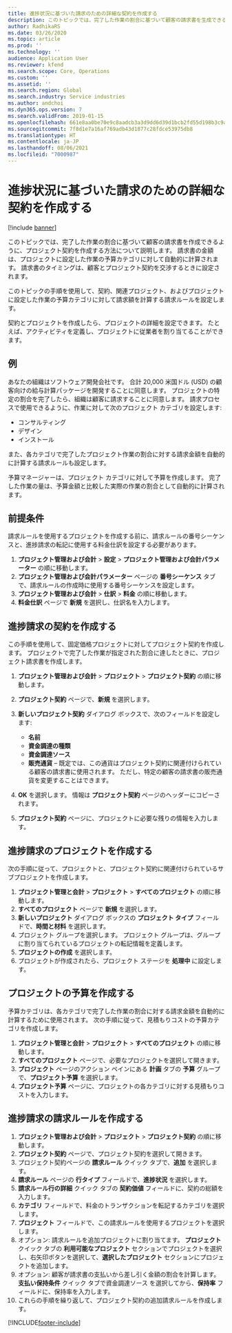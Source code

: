 ```yaml
---
title: 進捗状況に基づいた請求のための詳細な契約を作成する
description: このトピックでは、完了した作業の割合に基づいて顧客の請求書を生成できるように、プロジェクト契約を作成する方法について説明します。
author: RadhikaRS
ms.date: 03/26/2020
ms.topic: article
ms.prod: ''
ms.technology: ''
audience: Application User
ms.reviewer: kfend
ms.search.scope: Core, Operations
ms.custom: ''
ms.assetid: ''
ms.search.region: Global
ms.search.industry: Service industries
ms.author: andchoi
ms.dyn365.ops.version: 7
ms.search.validFrom: 2019-01-15
ms.openlocfilehash: 661e8aa0be70e9c8aadcb3a3d9dd6d39d1bcb2fd55d198b3c9af19fc2d0ae9d3
ms.sourcegitcommit: 7f8d1e7a16af769adb43d1877c28fdce53975db8
ms.translationtype: HT
ms.contentlocale: ja-JP
ms.lasthandoff: 08/06/2021
ms.locfileid: "7000987"
---
```

# <a name="create-advanced-contracts-for-billing-based-on-progress"></a>進捗状況に基づいた請求のための詳細な契約を作成する
[!include [banner](../includes/banner.md)]

このトピックでは、完了した作業の割合に基づいて顧客の請求書を作成できるように、プロジェクト契約を作成する方法について説明します。 請求書の金額は、プロジェクトに設定した作業の予算カテゴリに対して自動的に計算されます。 請求書のタイミングは、顧客とプロジェクト契約を交渉するときに設定されます。

このトピックの手順を使用して、契約、関連プロジェクト、およびプロジェクトに設定した作業の予算カテゴリに対して請求額を計算する請求ルールを設定します。

契約とプロジェクトを作成したら、プロジェクトの詳細を設定できます。 たとえば、アクティビティを定義し、プロジェクトに従業者を割り当てることができます。

## <a name="example"></a>例

あなたの組織はソフトウェア開発会社です。 合計 20,000 米国ドル (USD) の顧客向けの給与計算パッケージを開発することに同意します。 プロジェクトの特定の割合を完了したら、組織は顧客に請求することに同意します。 請求プロセスで使用できるように、作業に対して次のプロジェクト カテゴリを設定します:

- コンサルティング
- デザイン
- インストール

また、各カテゴリで完了したプロジェクト作業の割合に対する請求金額を自動的に計算する請求ルールも設定します。

予算マネージャーは、プロジェクト カテゴリに対して予算を作成します。 完了した作業の量は、予算金額と比較した実際の作業の割合として自動的に計算されます。

## <a name="prerequisites"></a>前提条件

請求ルールを使用するプロジェクトを作成する前に、請求ルールの番号シーケンスと、進捗請求の転記に使用する料金仕訳を設定する必要があります。

1. **プロジェクト管理および会計** \> **設定** \> **プロジェクト管理および会計パラメーター** の順に移動します。
2. **プロジェクト管理および会計パラメーター** ページの **番号シーケンス** タブで、請求ルールの作成時に使用する番号シーケンスを設定します。
3. **プロジェクト管理および会計** \> **仕訳** \> **料金** の順に移動します。
4. **料金仕訳** ページで **新規** を選択し、仕訳名を入力します。

## <a name="create-a-contract-for-progress-billings"></a>進捗請求の契約を作成する

この手順を使用して、固定価格プロジェクトに対してプロジェクト契約を作成します。 プロジェクトで完了した作業が指定された割合に達したときに、プロジェクト請求書を作成します。

1. **プロジェクト管理および会計** \> **プロジェクト** \> **プロジェクト契約** の順に移動します。
2. **プロジェクト契約** ページで、**新規** を選択します。
3. **新しいプロジェクト契約** ダイアログ ボックスで、次のフィールドを設定します:

    - **名前**
    - **資金調達の種類**
    - **資金調達ソース**
    - **販売通貨** – 既定では、この通貨はプロジェクト契約に関連付けられている顧客の請求書に使用されます。 ただし、特定の顧客の請求書の販売通貨を変更することはできます。

4. **OK** を選択します。 情報は **プロジェクト契約** ページのヘッダーにコピーされます。
5. **プロジェクト契約** ページに、プロジェクトに必要な残りの情報を入力します。

## <a name="create-a-project-for-progress-billings"></a>進捗請求のプロジェクトを作成する

次の手順に従って、プロジェクトと、プロジェクト契約に関連付けられているサブプロジェクトを作成します。

1. **プロジェクト管理と会計** \> **プロジェクト** \> **すべてのプロジェクト** の順に移動します。
2. **すべてのプロジェクト** ページで **新規** を選択します。
3. **新しいプロジェクト** ダイアログ ボックスの **プロジェクト タイプ** フィールドで、**時間と材料** を選択します。
4. プロジェクト グループを選択します。 プロジェクト グループは、グループに割り当てられているプロジェクトの転記情報を定義します。
5. **プロジェクトの作成** を選択します。
6. プロジェクトが作成されたら、プロジェクト ステージを **処理中** に設定します。

## <a name="create-a-budget-for-a-project"></a>プロジェクトの予算を作成する

予算カテゴリは、各カテゴリで完了した作業の割合に対する請求金額を自動的に計算するために使用されます。 次の手順に従って、見積もりコストの予算カテゴリを作成します。

1. **プロジェクト管理と会計** \> **プロジェクト** \> **すべてのプロジェクト** の順に移動します。
2. **すべてのプロジェクト** ページで、必要なプロジェクトを選択して開きます。
3. **プロジェクト** ページのアクション ペインにある **計画** タブの **予算** グループで、**プロジェクト予算** を選択します。
4. **プロジェクト予算** ページに、プロジェクトの各カテゴリに対する見積もりコストを入力します。

## <a name="create-billing-rules-for-progress-billings"></a>進捗請求の請求ルールを作成する

1. **プロジェクト管理および会計** \> **プロジェクト** \> **プロジェクト契約** の順に移動します。
2. **プロジェクト契約** ページで、プロジェクト契約を選択して開きます。
3. プロジェクト契約ページの **請求ルール** クイック タブで、**追加** を選択します。
4. **請求ルール** ページの **行タイプ** フィールドで、**進捗状況** を選択します。
5. **請求ルール行の詳細** クイック タブの **契約価値** フィールドに、契約の総額を入力します。
6. **カテゴリ** フィールドで、料金のトランザクションを転記するカテゴリを選択します。
7. **プロジェクト** フィールドで、この請求ルールを使用するプロジェクトを選択します。
8. オプション: 請求ルールを追加プロジェクトに割り当てます。 **プロジェクト** クイック タブの **利用可能なプロジェクト** セクションでプロジェクトを選択し、右矢印ボタンを選択して、**選択したプロジェクト** セクションにプロジェクトを追加します。
9. オプション: 顧客が請求書の支払いから差し引く金額の割合を計算します。 **支払い保持条件** クイック タブで資金調達ソース を選択してから、**保持率** フィールドに、保持率を入力します。
10. これらの手順を繰り返して、プロジェクト契約の追加請求ルールを作成します。


[!INCLUDE[footer-include](../includes/footer-banner.md)]